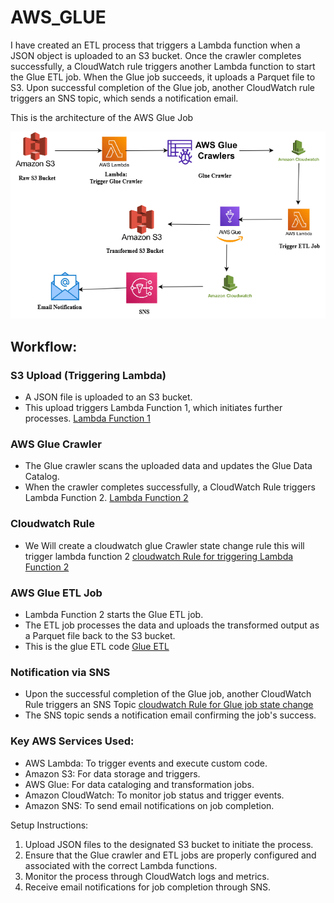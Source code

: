  # **AWS_GLUE**
 I have created an ETL process that triggers a Lambda function when a JSON object is uploaded to an S3 bucket. Once the crawler completes successfully, a CloudWatch rule triggers another Lambda function to start the Glue ETL job. When the Glue job succeeds, it uploads a Parquet file to S3. Upon successful completion of the Glue job, another CloudWatch rule triggers an SNS topic, which sends a notification email.

 This is the architecture of the AWS Glue Job
 
 ![Workflow of the Glue Job](Architecture)

 ## **Workflow:**

  ### S3 Upload (Triggering Lambda)
  - A JSON file is uploaded to an S3 bucket.
  - This upload triggers Lambda Function 1, which initiates further processes.
   [Lambda Function 1](TriggerCrawler_lambda.py)

  ### AWS Glue Crawler
  - The Glue crawler scans the uploaded data and updates the Glue Data Catalog.
  -  When the crawler completes successfully, a CloudWatch Rule triggers Lambda Function 2. [Lambda Function 2](RunETLjob_Lambda.py)

  ### Cloudwatch Rule
  - We Will create a cloudwatch glue Crawler state change rule this will trigger lambda function 2 [cloudwatch Rule for triggering Lambda Function 2](cloudwatch_trigger_etl_lambda.txt)

  ### AWS Glue ETL Job
  - Lambda Function 2 starts the Glue ETL job.
  - The ETL job processes the data and uploads the transformed output as a Parquet file back to the S3 bucket.
  -  This is the glue ETL code [Glue ETL](ETLjobe_Glue.py)

  ### Notification via SNS
  - Upon the successful completion of the Glue job, another CloudWatch Rule triggers an SNS Topic [cloudwatch Rule for Glue job state change](cloudwatch_etlstatechange.txt)
  - The SNS topic sends a notification email confirming the job's success.

  ### Key AWS Services Used:

  - AWS Lambda: To trigger events and execute custom code.
  - Amazon S3: For data storage and triggers.
  - AWS Glue: For data cataloging and transformation jobs.
  - Amazon CloudWatch: To monitor job status and trigger events.
  - Amazon SNS: To send email notifications on job completion.

Setup Instructions:

 1. Upload JSON files to the designated S3 bucket to initiate the process.
 2. Ensure that the Glue crawler and ETL jobs are properly configured and associated with the correct Lambda functions.
 3. Monitor the process through CloudWatch logs and metrics.
 4. Receive email notifications for job completion through SNS.
